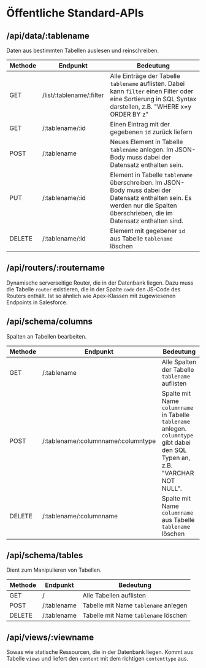 # Öffentliche Standard-APIs

## /api/data/:tablename

Daten aus bestimmten Tabellen auslesen und reinschreiben.

| Methode | Endpunkt | Bedeutung |
|---|---|---|
| GET | /list/:tablename/:filter | Alle Einträge der Tabelle `tablename` auflisten. Dabei kann `filter` einen Filter oder eine Sortierung in SQL Syntax darstellen, z.B. "WHERE x=y ORDER BY z" |
| GET | /:tablename/:id | Einen Eintrag mit der gegebenen `id` zurück liefern |
| POST | /:tablename | Neues Element in Tabelle `tablename` anlegen. Im JSON-Body muss dabei der Datensatz enthalten sein. |
| PUT | /:tablename/:id | Element in Tabelle `tablename` überschreiben. Im JSON-Body muss dabei der Datensatz enthalten sein. Es werden nur die Spalten überschrieben, die im Datensatz enthalten sind. |
| DELETE | /:tablename/:id | Element mit gegebener `id` aus Tabelle `tablename` löschen |

## /api/routers/:routername

Dynamische serverseitige Router, die in der Datenbank liegen.
Dazu muss die Tabelle `router` existieren, die in der Spalte `code` den JS-Code des Routers enthält.
Ist so ähnlich wie Apex-Klassen mit zugewiesenen Endpoints in Salesforce.

## /api/schema/columns

Spalten an Tabellen bearbeiten.

| Methode | Endpunkt | Bedeutung |
|---|---|---|
| GET | /:tablename | Alle Spalten der Tabelle `tablename` auflisten |
| POST | /:tablename/:columnname/:columntype | Spalte mit Name `columnname` in Tabelle `tablename` anlegen. `columntype` gibt dabei den SQL Typen an, z.B. "VARCHAR NOT NULL". |
| DELETE | /:tablename/:columnname | Spalte mit Name `columnname` aus Tabelle `tablename` löschen |

## /api/schema/tables

Dient zum Manipulieren von Tabellen.

| Methode | Endpunkt | Bedeutung |
|---|---|---|
| GET | / | Alle Tabellen auflisten |
| POST | /:tablename | Tabelle mit Name `tablename` anlegen |
| DELETE | /:tablename | Tabelle mit Name `tablename` löschen |

## /api/views/:viewname

Sowas wie statische Ressourcen, die in der Datenbank liegen.
Kommt aus Tabelle `views` und liefert den `content` mit dem richtigen `contenttype` aus.